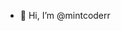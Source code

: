 - 👋 Hi, I’m @mintcoderr

<!---
mintcoderr/mintcoderr is a ✨ special ✨ repository because its `README.md` (this file) appears on your GitHub profile.
You can click the Preview link to take a look at your changes.
--->
